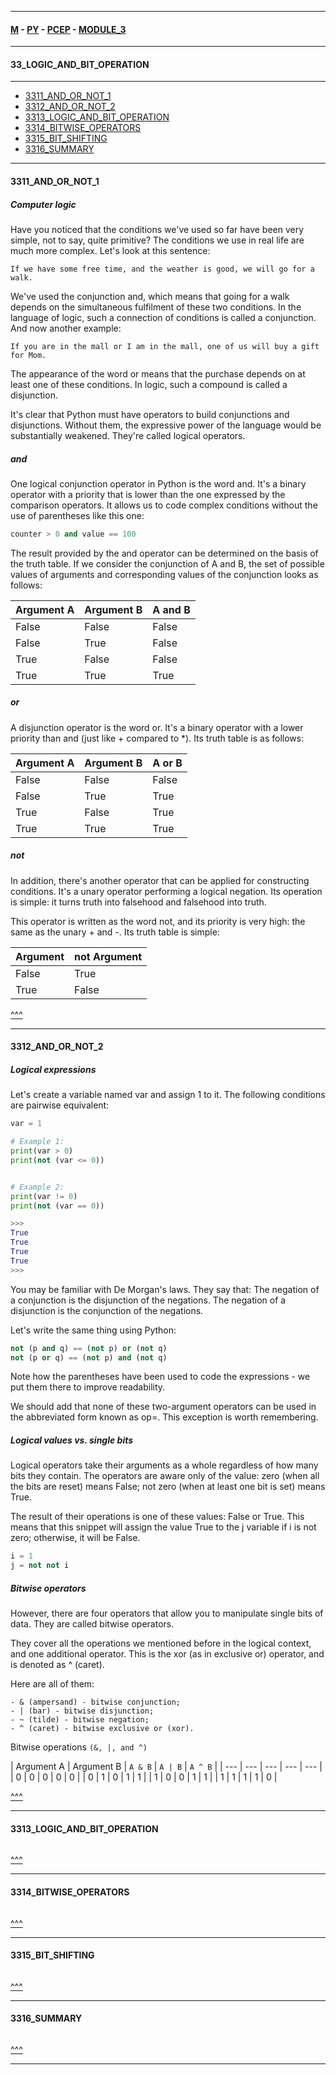 
---

#### [M](https://github.com/ttltrk/TTT/blob/master/menu.md) - [PY](https://github.com/ttltrk/TTT/blob/master/PY/PY.md) - [PCEP](https://github.com/ttltrk/TTT/blob/master/PY/PCEP/PCEP.md) - [MODULE_3](https://github.com/ttltrk/TTT/blob/master/PY/PCEP/MODULE_3/MODULE_3.md)

---

#### 33_LOGIC_AND_BIT_OPERATION

---

* [3311_AND_OR_NOT_1](#3311_AND_OR_NOT_1)
* [3312_AND_OR_NOT_2](#3312_AND_OR_NOT_2)
* [3313_LOGIC_AND_BIT_OPERATION](#3313_LOGIC_AND_BIT_OPERATION)
* [3314_BITWISE_OPERATORS](#3314_BITWISE_OPERATORS)
* [3315_BIT_SHIFTING](#3315_BIT_SHIFTING)
* [3316_SUMMARY](#3316_SUMMARY)

---

#### 3311_AND_OR_NOT_1

##### Computer logic

Have you noticed that the conditions we've used so far have been very simple, not to say, quite primitive? The conditions we use in real life are much more complex. Let's look at this sentence:

```
If we have some free time, and the weather is good, we will go for a walk.
```

We've used the conjunction and, which means that going for a walk depends on the simultaneous fulfilment of these two conditions. In the language of logic, such a connection of conditions is called a conjunction. And now another example:

```
If you are in the mall or I am in the mall, one of us will buy a gift for Mom.
```

The appearance of the word or means that the purchase depends on at least one of these conditions. In logic, such a compound is called a disjunction.

It's clear that Python must have operators to build conjunctions and disjunctions. Without them, the expressive power of the language would be substantially weakened. They're called logical operators.

##### and

One logical conjunction operator in Python is the word and. It's a binary operator with a priority that is lower than the one expressed by the comparison operators. It allows us to code complex conditions without the use of parentheses like this one:

```py
counter > 0 and value == 100
```

The result provided by the and operator can be determined on the basis of the truth table.
If we consider the conjunction of A and B, the set of possible values of arguments and corresponding values of the conjunction looks as follows:

| Argument A | Argument B | A and B |
| --- | --- | --- |
| False | False | False |
| False	| True	| False |
| True	| False	| False |
| True	| True	| True |

##### or

A disjunction operator is the word or. It's a binary operator with a lower priority than and (just like + compared to *). Its truth table is as follows:

| Argument A	| Argument B	| A or B |
| --- | --- | --- |
| False |	False	| False |
| False	| True	| True |
| True	| False	| True |
| True	| True	| True |

##### not

In addition, there's another operator that can be applied for constructing conditions. It's a unary operator performing a logical negation. Its operation is simple: it turns truth into falsehood and falsehood into truth.

This operator is written as the word not, and its priority is very high: the same as the unary + and -. Its truth table is simple:

| Argument	| not Argument |
| --- | --- |
| False	| True |
| True |	False |

[^^^](#33_LOGIC_AND_BIT_OPERATION)

---

#### 3312_AND_OR_NOT_2

##### Logical expressions

Let's create a variable named var and assign 1 to it. The following conditions are pairwise equivalent:

```py
var = 1

# Example 1:
print(var > 0)
print(not (var <= 0))


# Example 2:
print(var != 0)
print(not (var == 0))

>>>
True
True
True
True
>>>
```

You may be familiar with De Morgan's laws. They say that:
The negation of a conjunction is the disjunction of the negations.
The negation of a disjunction is the conjunction of the negations.

Let's write the same thing using Python:

```py
not (p and q) == (not p) or (not q)
not (p or q) == (not p) and (not q)
```

Note how the parentheses have been used to code the expressions - we put them there to improve readability.

We should add that none of these two-argument operators can be used in the abbreviated form known as op=. This exception is worth remembering.

##### Logical values vs. single bits

Logical operators take their arguments as a whole regardless of how many bits they contain. The operators are aware only of the value: zero (when all the bits are reset) means False; not zero (when at least one bit is set) means True.

The result of their operations is one of these values: False or True. This means that this snippet will assign the value True to the j variable if i is not zero; otherwise, it will be False.

```py
i = 1
j = not not i
```

##### Bitwise operators

However, there are four operators that allow you to manipulate single bits of data. They are called bitwise operators.

They cover all the operations we mentioned before in the logical context, and one additional operator. This is the xor (as in exclusive or) operator, and is denoted as ^ (caret).

Here are all of them:

```
- & (ampersand) - bitwise conjunction;
- | (bar) - bitwise disjunction;
- ~ (tilde) - bitwise negation;
- ^ (caret) - bitwise exclusive or (xor).
```

Bitwise operations ```(&, |, and ^)```

| Argument A	| Argument B	| ```A & B``` |	 ```A | B``` |	```A ^ B``` |
| --- | --- | --- | --- | --- |
| 0 | 0 |	0 |	0 |	0 |
| 0 |	1	| 0	| 1	| 1 |
| 1	| 0	| 0	| 1	| 1 |
| 1	| 1 |	1 |	1 |	0 |

[^^^](#33_LOGIC_AND_BIT_OPERATION)

---

#### 3313_LOGIC_AND_BIT_OPERATION

```

```

[^^^](#33_LOGIC_AND_BIT_OPERATION)

---

#### 3314_BITWISE_OPERATORS

```

```

[^^^](#33_LOGIC_AND_BIT_OPERATION)

---

#### 3315_BIT_SHIFTING

```

```

[^^^](#33_LOGIC_AND_BIT_OPERATION)

---

#### 3316_SUMMARY

```

```

[^^^](#33_LOGIC_AND_BIT_OPERATION)

---
